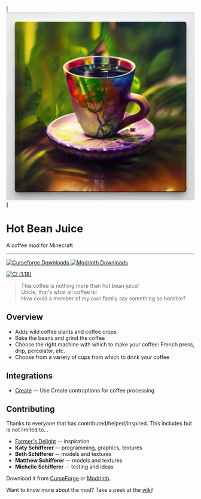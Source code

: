 [![Hot Bean Juice](images/HotBeanJuice.jpeg)]

# Hot Bean Juice

A coffee mod for Minecraft

---

<a href="https://www.curseforge.com/minecraft/mc-mods/hot-bean-juice">
  <img src="http://cf.way2muchnoise.eu/full_968123_downloads.svg" alt="Curseforge Downloads">
</a>
<a href="https://www.curseforge.com/minecraft/mc-mods/hot-bean-juice">
  <img src="https://img.shields.io/modrinth/dt/" alt="Modrinth Downloads">
</a>

[![CI (1.18)](https://github.com/sweetrpg/HotBeanJuice/actions/workflows/ci-build.yml/badge.svg?branch=1.18)](https://github.com/sweetrpg/HotBeanJuice/actions/workflows/ci-build.yml)

> This coffee is nothing more than hot bean juice!<br/>
> Uncle, that's what all coffee is!<br/>
> How could a member of my own family say something so horrible?

## Overview

* Adds wild coffee plants and coffee crops
* Bake the beans and grind the coffee
* Choose the right machine with which to make your coffee: French press, drip, percolator, etc.
* Choose from a variety of cups from which to drink your coffee

## Integrations

* [Create](https://www.curseforge.com/minecraft/mc-mods/create) &mdash; Use Create contraptions for coffee processing

## Contributing

Thanks to everyone that has contributed/helped/inspired. This includes but is not limited to...

* [Farmer's Delight](https://www.curseforge.com/minecraft/mc-mods/farmers-delight) -- inspiration
* **Katy Schifferer** -- programming, graphics, textures
* **Beth Schifferer** -- models and textures
* **Matthew Schifferer** -- models and textures
* **Michelle Schifferer** -- testing and ideas

Download it from [CurseForge](https://www.curseforge.com/minecraft/mc-mods/hot-bean-juice) or [Modrinth](https://modrinth.com/mod/hot-bean-juice).

Want to know more about the mod? Take a peek at the [wiki](https://github.com/sweetrpg/HotBeanJuice/wiki)!

